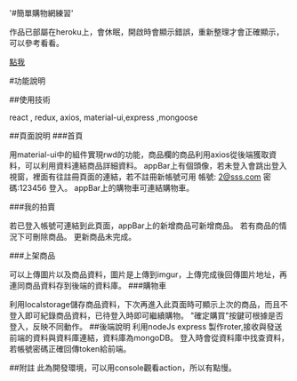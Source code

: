 '#簡單購物網練習'

作品已部屬在heroku上，會休眠，開啟時會顯示錯誤，重新整理才會正確顯示，可以參考看看。

[點我](https://safe-tundra-11740.herokuapp.com)

#功能說明

##使用技術

react , redux, axios, material-ui,express ,mongoose

##頁面說明
###首頁

用material-ui中的組件實現rwd的功能，商品欄的商品利用axios從後端獲取資料，可以利用資料連結商品詳細資料。
appBar上有個頭像，若未登入會跳出登入視窗，裡面有往註冊頁面的連結，若不註冊新帳號可用 帳號: 2@sss.com 密碼:123456 登入。
appBar上的購物車可連結購物車。

###我的拍賣

若已登入帳號可連結到此頁面，appBar上的新增商品可新增商品。
若有商品的情況下可刪除商品。
更新商品未完成。

###上架商品

可以上傳圖片以及商品資料，圖片是上傳到imgur，上傳完成後回傳圖片地址，再連同商品資料存到後端的資料庫。
###購物車

利用localstorage儲存商品資料，下次再進入此頁面時可顯示上次的商品，而且不登入即可紀錄商品資料，已待登入時即可繼續購物。
"確定購買"按鍵可根據是否登入，反映不同動作。
##後端說明
利用nodeJs express 製作roter,接收與發送前端的資料與資料庫連結，資料庫為mongoDB。
登入時會從資料庫中找查資料，若帳號密碼正確回傳token給前端。

##附註
此為開發環境，可以用console觀看action，所以有點慢。










